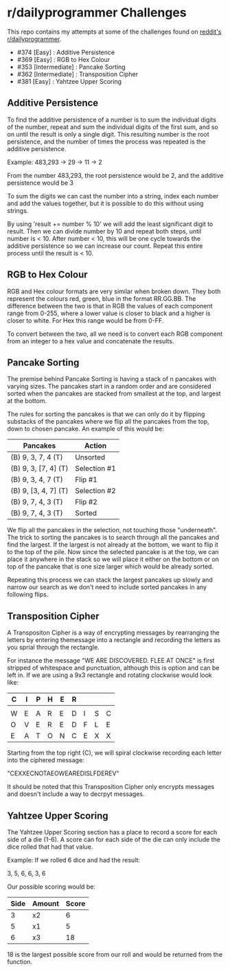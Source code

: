 # r/dailyprogrammer Challenges

This repo contains my attempts at some of the challenges found on [reddit's r/dailyprogrammer](https://www.reddit.com/r/dailyprogrammer/).

- #374 [Easy] : Additive Persistence
- #369 [Easy] : RGB to Hex Colour
- #353 [Intermediate] : Pancake Sorting
- #362 [Intermediate] : Transposition Cipher
- #381 [Easy] : Yahtzee Upper Scoring


## Additive Persistence
To find the additive persistence of a number is to sum the individual digits of the number, repeat and
sum the individual digits of the first sum, and so on until the result is only a single digit. This resulting
number is the root persistence, and the number of times the process was repeated is the additive persistence.

Example:
483,293 -> 29 -> 11 -> 2

From the number 483,293, the root persistence would be 2, and the additive persistence would be 3

To sum the digits we can cast the number into a string, index each number and add the values together, but it is possible to do this without using strings.

By using 'result += number % 10' we will add the least significant digit to result. Then we can divide number
by 10 and repeat both steps, until number is < 10. After number < 10, this will be one cycle towards the additive
persistence so we can increase our count. Repeat this entire process until the result is < 10.


## RGB to Hex Colour
RGB and Hex colour formats are very similar when broken down. They both represent the colours red, green, blue
in the format RR.GG.BB. The difference between the two is that in RGB the values of each component range from
0-255, where a lower value is closer to black and a higher is closer to white. For Hex this range would be
from 0-FF.

To convert between the two, all we need is to convert each RGB component from an integer to a hex value and
concatenate the results.


## Pancake Sorting
The premise behind Pancake Sorting is having a stack of n pancakes with varying sizes. The pancakes start in
a random order and are considered sorted when the pancakes are stacked from smallest at the top, and largest
at the bottom.

The rules for sorting the pancakes is that we can only do it by flipping substacks of the pancakes where we
flip all the pancakes from the top, down to chosen pancake. An example of this would be:

| Pancakes | Action |
| --- | --- |
| (B) 9, 3, 7, 4   (T) | Unsorted |
| (B) 9, 3, [7, 4] (T) | Selection #1 |
| (B) 9, 3, 4, 7   (T) | Flip #1 |
| (B) 9, [3, 4, 7] (T) | Selection #2 |
| (B) 9, 7, 4, 3   (T) | Flip #2 |
| (B) 9, 7, 4, 3   (T) | Sorted |

We flip all the pancakes in the selection, not touching those "underneath". The trick to sorting the pancakes
is to search through all the pancakes and find the largest. If the largest is not already at the bottom, we
want to flip it to the top of the pile. Now since the selected pancake is at the top, we can place it
anywhere in the stack so we will place it either on the bottom or on top of the pancake that is one size larger
which would be already sorted.

Repeating this process we can stack the largest pancakes up slowly and narrow our search as we don't need to
include sorted pancakes in any following flips.


## Transposition Cipher
A Transpositon Cipher is a way of encrypting messages by rearranging the letters by entering themessage into
a rectangle and recording the letters as you sprial through the rectangle.

For instance the message "WE ARE DISCOVERED. FLEE AT ONCE" is first stripped of whitespace and punctuation,
although this is option and can be left in. If we are using a 9x3 rectangle and rotating clockwise would look
like:

| C | I | P | H | E | R |  | | |
| -- | -- | -- | -- | -- | -- | -- | --| -- |
|  |  |  |  |  |  |  | |  |
| W | E | A | R | E | D | I | S | C |
| O | V | E | R | E | D | F | L | E |
| E | A | T | O | N | C | E | X | X |

Starting from the top right (C), we will spiral clockwise recording each letter into the ciphered message:

"CEXXECNOTAEOWEAREDISLFDEREV"

It should be noted that this Transposition Cipher only encrypts messages and doesn't include a way to decrpyt
messages.


## Yahtzee Upper Scoring
The Yahtzee Upper Scoring section has a place to record a score for each side of a die (1-6). A score can for
each side of the die can only include the dice rolled that had that value.

Example: If we rolled 6 dice and had the result:

3, 5, 6, 6, 3, 6

Our possible scoring would be:

Side | Amount | Score
| -- | -- | -- |
3 | x2 | 6
5 | x1 | 5
6 | x3 | 18

18 is the largest possible score from our roll and would be returned from the function.




